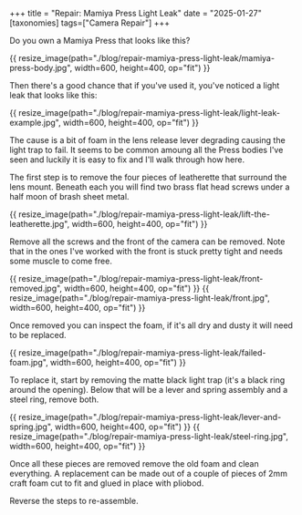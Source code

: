 +++
title = "Repair: Mamiya Press Light Leak"
date = "2025-01-27"
[taxonomies]
tags=["Camera Repair"]
+++

Do you own a Mamiya Press that looks like this?

{{ resize_image(path="./blog/repair-mamiya-press-light-leak/mamiya-press-body.jpg", width=600, height=400, op="fit") }}

Then there's a good chance that if you've used it, you've noticed a light leak that looks like this:

{{ resize_image(path="./blog/repair-mamiya-press-light-leak/light-leak-example.jpg", width=600, height=400, op="fit") }}

The cause is a bit of foam in the lens release lever degrading causing the light trap to fail. It seems to be common amoung all the Press bodies I've seen and luckily it is easy to fix and I'll walk through how here.

The first step is to remove the four pieces of leatherette that surround the lens mount. Beneath each you will find two brass flat head screws under a half moon of brash sheet metal.

{{ resize_image(path="./blog/repair-mamiya-press-light-leak/lift-the-leatherette.jpg", width=600, height=400, op="fit") }}

Remove all the screws and the front of the camera can be removed. Note that in the ones I've worked with the front is stuck pretty tight and needs some muscle to come free.


{{ resize_image(path="./blog/repair-mamiya-press-light-leak/front-removed.jpg", width=600, height=400, op="fit") }}
{{ resize_image(path="./blog/repair-mamiya-press-light-leak/front.jpg", width=600, height=400, op="fit") }}

Once removed you can inspect the foam, if it's all dry and dusty it will need to be replaced.

{{ resize_image(path="./blog/repair-mamiya-press-light-leak/failed-foam.jpg", width=600, height=400, op="fit") }}

To replace it, start by removing the matte black light trap (it's a black ring around the opening). Below that will be a lever and spring assembly and a steel ring, remove both.

{{ resize_image(path="./blog/repair-mamiya-press-light-leak/lever-and-spring.jpg", width=600, height=400, op="fit") }}
{{ resize_image(path="./blog/repair-mamiya-press-light-leak/steel-ring.jpg", width=600, height=400, op="fit") }}

Once all these pieces are removed remove the old foam and clean everything. A replacement can be made out of a couple of pieces of 2mm craft foam cut to fit and glued in place with pliobod.

Reverse the steps to re-assemble.
